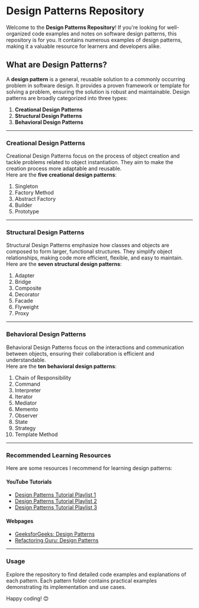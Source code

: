 # Design Patterns Repository

Welcome to the **Design Patterns Repository**! If you're looking for well-organized code examples and notes on software design patterns, this repository is for you. It contains numerous examples of design patterns, making it a valuable resource for learners and developers alike.

## What are Design Patterns?

A **design pattern** is a general, reusable solution to a commonly occurring problem in software design. It provides a proven framework or template for solving a problem, ensuring the solution is robust and maintainable. Design patterns are broadly categorized into three types:

1. **Creational Design Patterns**  
2. **Structural Design Patterns**  
3. **Behavioral Design Patterns**  

---

### Creational Design Patterns

Creational Design Patterns focus on the process of object creation and tackle problems related to object instantiation. They aim to make the creation process more adaptable and reusable.  
Here are the **five creational design patterns**:

1. Singleton  
2. Factory Method  
3. Abstract Factory  
4. Builder  
5. Prototype  

---

### Structural Design Patterns

Structural Design Patterns emphasize how classes and objects are composed to form larger, functional structures. They simplify object relationships, making code more efficient, flexible, and easy to maintain.  
Here are the **seven structural design patterns**:

1. Adapter  
2. Bridge  
3. Composite  
4. Decorator  
5. Facade  
6. Flyweight  
7. Proxy  

---

### Behavioral Design Patterns

Behavioral Design Patterns focus on the interactions and communication between objects, ensuring their collaboration is efficient and understandable.  
Here are the **ten behavioral design patterns**:

1. Chain of Responsibility  
2. Command  
3. Interpreter  
4. Iterator  
5. Mediator  
6. Memento  
7. Observer  
8. State  
9. Strategy  
10. Template Method  

---

### Recommended Learning Resources

Here are some resources I recommend for learning design patterns:

#### YouTube Tutorials
- [Design Patterns Tutorial Playlist 1](https://youtube.com/playlist?list=PLlsmxlJgn1HJpa28yHzkBmUY-Ty71ZUGc&si=zuWjPr0RIjhBSDsy)  
- [Design Patterns Tutorial Playlist 2](https://youtube.com/playlist?list=PL6W8uoQQ2c61X_9e6Net0WdYZidm7zooW&si=MrNSylgFlBUxdYFz)  
- [Design Patterns Tutorial Playlist 3](https://youtube.com/playlist?list=PLhfxuQVMs-nxlIlZon5tkhI5X-lE2UG4K&si=uG3tZH3uVKMFW87F)  

#### Webpages
- [GeeksforGeeks: Design Patterns](https://refactoring.guru/design-patterns)  
- [Refactoring Guru: Design Patterns](https://refactoring.guru/design-patterns)  

---

### Usage

Explore the repository to find detailed code examples and explanations of each pattern. Each pattern folder contains practical examples demonstrating its implementation and use cases.

Happy coding! 😊
